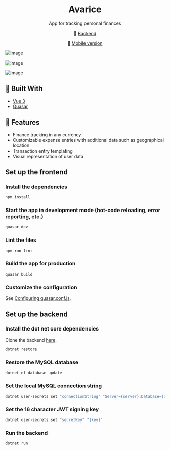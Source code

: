 <h1 align=center>Avarice</h1>
<p align=center>App for tracking personal finances</p>
<p align=center>
  💾 <a href="https://github.com/MatijaNovosel/avarice-backend">Backend</a>
</p>
<p align=center>
  📱 <a href="https://github.com/MatijaNovosel/avarice-mobile">Mobile version</a>
</p>

![image](https://user-images.githubusercontent.com/36193643/147499340-9fc08d9d-639a-4095-b068-486a5fcd94d6.png)

![image](https://user-images.githubusercontent.com/36193643/147499436-06417fa9-801a-4dcb-80e9-3c0999208071.png)

![image](https://user-images.githubusercontent.com/36193643/147499467-af0b9099-cc87-449a-b860-5e07f3573201.png)

## 🔨 Built With

- [Vue 3](https://vuejs.org/)
- [Quasar](https://quasar.dev/)

## 🚀 Features

- Finance tracking in any currency
- Customizable expense entries with additional data such as geographical location
- Transaction entry templating
- Visual representation of user data

## Set up the frontend

### Install the dependencies

```bash
npm install
```

### Start the app in development mode (hot-code reloading, error reporting, etc.)

```bash
quasar dev
```

### Lint the files

```bash
npm run lint
```

### Build the app for production

```bash
quasar build
```

### Customize the configuration

See [Configuring quasar.conf.js](https://quasar.dev/quasar-cli/quasar-conf-js).

## Set up the backend

### Install the dot net core dependencies

Clone the backend [here](https://github.com/MatijaNovosel/avarice-backend).

```bash
dotnet restore
```

### Restore the MySQL database

```bash
dotnet ef database update
```

### Set the local MySQL connection string

```bash
dotnet user-secrets set "connectionString" "Server={server};Database={db};Uid={uid};Pwd={pwd};"
```

### Set the 16 character JWT signing key

```bash
dotnet user-secrets set "secretKey" "{key}"
```

### Run the backend

```bash
dotnet run
```
